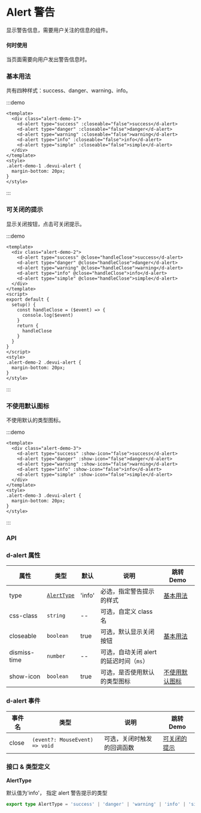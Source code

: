 # Alert 警告

显示警告信息，需要用户关注的信息的组件。

#### 何时使用

当页面需要向用户发出警告信息时。

### 基本用法

共有四种样式：success、danger、warning、info。

:::demo

```vue
<template>
  <div class="alert-demo-1">
    <d-alert type="success" :closeable="false">success</d-alert>
    <d-alert type="danger" :closeable="false">danger</d-alert>
    <d-alert type="warning" :closeable="false">warning</d-alert>
    <d-alert type="info" :closeable="false">info</d-alert>
    <d-alert type="simple" :closeable="false">simple</d-alert>
  </div>
</template>
<style>
.alert-demo-1 .devui-alert {
  margin-bottom: 20px;
}
</style>
```

:::

### 可关闭的提示

显示关闭按钮，点击可关闭提示。

:::demo

```vue
<template>
  <div class="alert-demo-2">
    <d-alert type="success" @close="handleClose">success</d-alert>
    <d-alert type="danger" @close="handleClose">danger</d-alert>
    <d-alert type="warning" @close="handleClose">warning</d-alert>
    <d-alert type="info" @close="handleClose">info</d-alert>
    <d-alert type="simple" @close="handleClose">simple</d-alert>
  </div>
</template>
<script>
export default {
  setup() {
    const handleClose = ($event) => {
      console.log($event)
    }
    return {
      handleClose
    }
  }
}
</script>
<style>
.alert-demo-2 .devui-alert {
  margin-bottom: 20px;
}
</style>
```

:::

### 不使用默认图标

不使用默认的类型图标。

:::demo

```vue
<template>
  <div class="alert-demo-3">
    <d-alert type="success" :show-icon="false">success</d-alert>
    <d-alert type="danger" :show-icon="false">danger</d-alert>
    <d-alert type="warning" :show-icon="false">warning</d-alert>
    <d-alert type="info" :show-icon="false">info</d-alert>
    <d-alert type="simple" :show-icon="false">simple</d-alert>
  </div>
</template>
<style>
.alert-demo-3 .devui-alert {
  margin-bottom: 20px;
}
</style>
```

:::

### API

### d-alert 属性

| 属性        | 类型                      | 默认   | 说明                                    | 跳转 Demo                         |
| ----------- | ------------------------- | ------ | --------------------------------------- | --------------------------------- |
| type        | [`AlertType`](#AlertType) | 'info' | 必选，指定警告提示的样式                | [基本用法](#基本用法)             |
| css-class    | `string`                  | --     | 可选，自定义 class 名                   |
| closeable   | `boolean`                 | true   | 可选，默认显示关闭按钮                  | [基本用法](#可关闭的提示)         |
| dismiss-time | `number`                  | --     | 可选，自动关闭 alert 的延迟时间（`ms`） |
| show-icon    | `boolean`                 | true   | 可选，是否使用默认的类型图标            | [不使用默认图标](#不使用默认图标) |

### d-alert 事件

| 事件名 | 类型                           | 说明                       | 跳转 Demo                     |
| ------ | ------------------------------ | -------------------------- | ----------------------------- |
| close  | `(event?: MouseEvent) => void` | 可选，关闭时触发的回调函数 | [可关闭的提示](#可关闭的提示) |

### 接口 & 类型定义

**AlertType**

默认值为'info'， 指定 alert 警告提示的类型

```ts
export type AlertType = 'success' | 'danger' | 'warning' | 'info' | 'simple'
```
